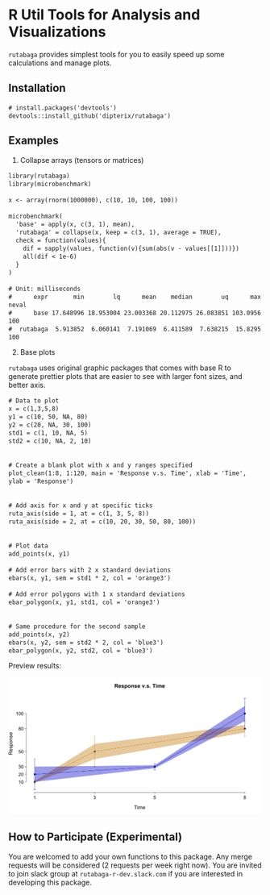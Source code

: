 # R Util Tools for Analysis and Visualizations

`rutabaga` provides simplest tools for you to easily speed up some calculations 
and manage plots. 

## Installation

```{r}
# install.packages('devtools')
devtools::install_github('dipterix/rutabaga')
```

## Examples

1. Collapse arrays (tensors or matrices)

```{r}
library(rutabaga)
library(microbenchmark)

x <- array(rnorm(1000000), c(10, 10, 100, 100))

microbenchmark(
  'base' = apply(x, c(3, 1), mean),
  'rutabaga' = collapse(x, keep = c(3, 1), average = TRUE), 
  check = function(values){
    dif = sapply(values, function(v){sum(abs(v - values[[1]]))})
    all(dif < 1e-6)
  }
)

# Unit: milliseconds
#      expr       min        lq      mean    median        uq      max neval
#      base 17.648996 18.953004 23.003368 20.112975 26.083851 103.0956   100
#  rutabaga  5.913852  6.060141  7.191069  6.411589  7.638215  15.8295   100

```

2. Base plots

`rutabaga` uses original graphic packages that comes with base R to generate 
prettier plots that are easier to see with larger font sizes, and better 
axis.

```
# Data to plot
x = c(1,3,5,8)
y1 = c(10, 50, NA, 80)
y2 = c(20, NA, 30, 100)
std1 = c(1, 10, NA, 5)
std2 = c(10, NA, 2, 10)


# Create a blank plot with x and y ranges specified 
plot_clean(1:8, 1:120, main = 'Response v.s. Time', xlab = 'Time', ylab = 'Response')


# Add axis for x and y at specific ticks
ruta_axis(side = 1, at = c(1, 3, 5, 8))
ruta_axis(side = 2, at = c(10, 20, 30, 50, 80, 100))


# Plot data
add_points(x, y1)

# Add error bars with 2 x standard deviations
ebars(x, y1, sem = std1 * 2, col = 'orange3')

# Add error polygons with 1 x standard deviations
ebar_polygon(x, y1, std1, col = 'orange3')


# Same procedure for the second sample
add_points(x, y2)
ebars(x, y2, sem = std2 * 2, col = 'blue3')
ebar_polygon(x, y2, std2, col = 'blue3')
```

Preview results:

![](./inst/src/img/sample_plot1.png)

## How to Participate (Experimental)

You are welcomed to add your own functions to this package. Any merge requests 
will be considered (2 requests per week right now).
You are invited to join slack group at `rutabaga-r-dev.slack.com` if you are 
interested in developing this package.
